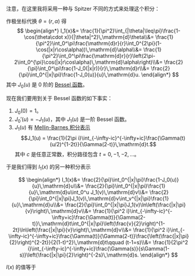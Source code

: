 注意，在这里我将采用一种与 Spitzer 不同的方式来处理这个积分：

作极坐标代换 $\theta=(r,\alpha)$ 得
$$
\begin{align*}
I_1(x)&=
\frac{1}{\pi^2}\int_{|\theta|\leq\pi}\frac{1-\cos(\theta\cdot x)}{|\theta|^2}\,\mathrm{d}\theta\\&=
\frac{1}{\pi^2}\int_0^\pi\frac{\mathrm{d}r}{r}\int_0^{2\pi}(1-\cos(|x|r\cos\alpha))\,\mathrm{d}\alpha\\&=
\frac{1}{\pi^2}\int_0^\pi\frac{\mathrm{d}r}{r}\left(2\pi-2\int_0^{\pi}\cos(|x|r\cos\alpha)\,\mathrm{d}\alpha\right)\\&=
\frac{2}{\pi}\int_0^\pi\frac{1-J_0(|x|r)}{r}\,\mathrm{d}r\\&=
\frac{2}{\pi}\int_0^{|x|\pi}\frac{1-J_0(u)}{u}\,\mathrm{d}u.
\end{align*}
$$
其中 $J_0(u)$ 是 0 阶的 [Bessel 函数](https://dlmf.nist.gov/10.9)。

现在我们要用到关于 Bessel 函数的如下事实：

1. $J_0(0)=1$。
2. $J_0'(u)=-J_1(u)$，其中 $J_1(u)$ 是一阶 Bessel 函数。
3. $J_1(u)$ 有 [Mellin-Barnes 积分表示](https://dlmf.nist.gov/10.9)
    $$J_1(u) = \frac{1}{2\pi i}\int_{-\infty-ic}^{-\infty+ic}\frac{\Gamma(t)(u/2)^{1-2t}}{\Gamma(2-t)}\,\mathrm{d}t.$$
    其中 $c$ 是任意正常数，积分路径包含 $t=0,-1,-2,\ldots$。

于是我们得到 $I_1(x)$ 的另一种积分表示

$$
\begin{align*}
I_1(x)&=
\frac{2}{\pi}\int_0^{|x|\pi}\frac{1-J_0(u)}{u}\,\mathrm{d}u\\&=
\frac{2}{\pi}\int_0^{|x|\pi}\frac{1}{u}\,\mathrm{d}u\int_0^u J_1(v)\,\mathrm{d}v\\&=
\frac{2}{\pi}\int_0^{|x|\pi}J_1(v)\,\mathrm{d}v\int_v^{|x|\pi}\frac{1}{u}\,\mathrm{d}u\\&=
\frac{2}{\pi}\int_0^{|x|\pi}J_1(v)\ln\left(\frac{|x|\pi}{v}\right)\,\mathrm{d}v\\&=
\frac{1}{\pi^2 i}\int_{-\infty-ic}^{-\infty+ic}\frac{\Gamma(t)}{\Gamma(2-t)}\,\mathrm{d}t\int_0^{|x|\pi}\left(\frac{v}{2}\right)^{1-2t}\ln\left(\frac{|x|\pi}{v}\right)\,\mathrm{d}v\\&=
\frac{1}{\pi^2 i}\int_{-\infty-ic}^{-\infty+ic}\frac{\Gamma(t)}{\Gamma(2-t)}\frac{\left(\frac{|x|\pi}{2}\right)^{2-2t}}{2(1-t)^2}\,\mathrm{d}t\qquad (t-1=s)\\&=
\frac{1}{2\pi^2 i}\int_{-\infty-ic}^{-\infty+ic}\frac{\Gamma(s)}{s\Gamma(1-s)}\left(\frac{|x|\pi}{2}\right)^{-2s}\,\mathrm{d}s.
\end{align*}
$$

$I(x)$ 的值等于